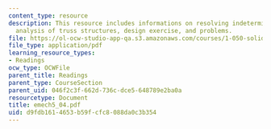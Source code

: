 ```yaml
---
content_type: resource
description: This resource includes informations on resolving indeterminacy, matrix
  analysis of truss structures, design exercise, and problems.
file: https://ol-ocw-studio-app-qa.s3.amazonaws.com/courses/1-050-solid-mechanics-fall-2004/d9fdb1614653b59fcfc8088da0c3b354_emech5_04.pdf
file_type: application/pdf
learning_resource_types:
- Readings
ocw_type: OCWFile
parent_title: Readings
parent_type: CourseSection
parent_uid: 046f2c3f-662d-736c-dce5-648789e2ba0a
resourcetype: Document
title: emech5_04.pdf
uid: d9fdb161-4653-b59f-cfc8-088da0c3b354
---
```

